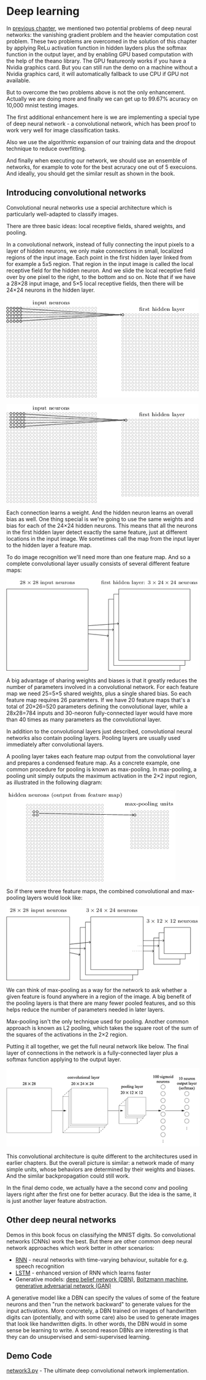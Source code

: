 # Deep learning

In [previous chapter](./ch05.md), we mentioned two potential problems of deep neural networks: the vanishing gradient problem and the heavier computation cost problem. These two problems are overcomed in the solution of this chapter by applying ReLu activation function in hidden layders plus the softmax function in the output layer, and by enabling GPU based computation with the help of the theano library. The GPU featureonly works if you have a Nvidia graphics card. But you can still run the demo on a machine without a Nvidia graphics card, it will automatically fallback to use CPU if GPU not available.

But to overcome the two problems above is not the only enhancement. Actually we are doing more and finally we can get up to 99.67% acuracy on 10,000 mnist testing images.

The first additional enhancement here is we are implementing a special type of deep neural network - a convolutional network, which has been proof to work very well for image classification tasks.

Also we use the algorithmic expansion of our training data and the dropout technique to reduce overfitting.

And finally when executing our network, we should use an ensemble of networks, for example to vote for the best acruracy one out of 5 execuions. And ideally, you should get the similar result as shown in the book.

## Introducing convolutional networks

Convolutional neural networks use a special architecture which is particularly well-adapted to classify images.

There are three basic ideas: local receptive fields, shared weights, and pooling.

In a convolutional network, instead of fully connecting the input pixels to a layer of hidden neurons, we only make connections in small, localized regions of the input image. Each point in the first hidden layer linked from for example a 5x5 region. That region in the input image is called the local receptive field for the hidden neuron. And we slide the local receptive field over by one pixel to the right, to the bottom and so on. Note that if we have a 28×28 input image, and 5×5 local receptive fields, then there will be 24×24 neurons in the hidden layer.

![](./tikz44.png)

![](./tikz45.png)

Each connection learns a weight. And the hidden neuron learns an overall bias as well. One thing special is we're going to use the same weights and bias for each of the 24×24 hidden neurons. This means that all the neurons in the first hidden layer detect exactly the same feature, just at different locations in the input image. We sometimes call the map from the input layer to the hidden layer a feature map.

To do image recognition we'll need more than one feature map. And so a complete convolutional layer usually consists of several different feature maps:

![](./tikz46.png)

A big advantage of sharing weights and biases is that it greatly reduces the number of parameters involved in a convolutional network. For each feature map we need 25=5×5 shared weights, plus a single shared bias. So each feature map requires 26 parameters. If we have 20 feature maps that's a total of 20×26=520 parameters defining the convolutional layer, while a 28x28=784 inputs and 30-neoron fully-connected layer would have more than 40 times as many parameters as the convolutional layer.

In addition to the convolutional layers just described, convolutional neural networks also contain pooling layers. Pooling layers are usually used immediately after convolutional layers.

A pooling layer takes each feature map output from the convolutional layer and prepares a condensed feature map. As a concrete example, one common procedure for pooling is known as max-pooling. In max-pooling, a pooling unit simply outputs the maximum activation in the 2×2 input region, as illustrated in the following diagram:

![](./tikz47.png)

 So if there were three feature maps, the combined convolutional and max-pooling layers would look like:

 ![](./tikz48.png)

We can think of max-pooling as a way for the network to ask whether a given feature is found anywhere in a region of the image. A big benefit of the pooling layers is that there are many fewer pooled features, and so this helps reduce the number of parameters needed in later layers.

Max-pooling isn't the only technique used for pooling. Another common approach is known as L2 pooling, which takes the square root of the sum of the squares of the activations in the 2×2 region.

Putting it all together, we get the full neural network like below. The final layer of connections in the network is a fully-connected layer plus a softmax function applying to the output layer.

![](./simple_conv.png)

This convolutional architecture is quite different to the architectures used in earlier chapters. But the overall picture is similar: a network made of many simple units, whose behaviors are determined by their weights and biases. And the similar backpropagation could still work.

In the final demo code, we actually have a the second conv and pooling layers right after the first one for better acuracy. But the idea is the same, it is just another layer feature abstraction.

## Other deep neural networks

Demos in this book focus on classifying the MNIST digits. So convolutional networks (CNNs) work the best. But there are other common deep neural network approaches which work better in other scenarios:

- [RNN](https://en.wikipedia.org/wiki/Recurrent_neural_network) - neural networks with time-varying behaviour, suitable for e.g. speech recognition
- [LSTM](https://en.wikipedia.org/wiki/Long_short-term_memory) - enhanced version of RNN which learns faster
- Generative models: [deep belief network (DBN)](https://en.wikipedia.org/wiki/Deep_belief_network), [Boltzmann machine](https://en.wikipedia.org/wiki/Boltzmann_machine), [generative adversarial network (GAN)](https://en.wikipedia.org/wiki/Generative_adversarial_network)

A generative model like a DBN can specify the values of some of the feature neurons and then "run the network backward" to generate values for the input activations. More concretely, a DBN trained on images of handwritten digits can (potentially, and with some care) also be used to generate images that look like handwritten digits. In other words, the DBN would in some sense be learning to write. A second reason DBNs are interesting is that they can do unsupervised and semi-supervised learning.

## Demo Code

[network3.py](network3.py) - The ultimate deep convolutional network implementation.